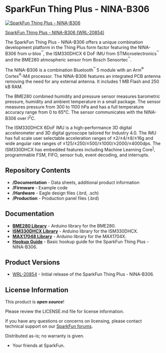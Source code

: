 # SparkFun Thing Plus - NINA-B306

[![SparkFun Thing Plus - NINA-B306](https://cdn.sparkfun.com/assets/parts/2/0/6/2/7/20854-_WRL_SparkFun_Thing_Plus_NINA-B306-01.jpg)](https://www.sparkfun.com/products/20854)

[SparkFun Thing Plus - NINA-B306 (WRL-20854)](https://www.sparkfun.com/products/20854)

The SparkFun Thing Plus - NINA-B306 offers a unique combination development platform in the Thing Plus form factor featuring the NINA-B306 from u-blox<sup>&trade;</sup>, the ISM330DHCX 6 DoF IMU from STMicroelectronics<sup>&trade;</sup> and the BME280 atmospheric sensor from Bosch Sensortec<sup>&trade;</sup>.

The NINA-B306 is a combination Bluetooth<sup>&trade;</sup> 5 module with an Arm<sup>&reg;</sup> Cortex<sup>&reg;</sup>-M4 processor. The NINA-B306 features an integrated PCB antenna removing the need for any external antenna. It includes 1 MB Flash and 250 kB RAM.

The BME280 combined humidity and pressure sensor measures barometric pressure, humidity and ambient temperature in a small package. The sensor measures pressure from 300 to 1100 hPa and has a full temperature accuracy range from 0 to 65&deg;C. The sensor communicates with the NINA-B306 over I<sup>2</sup>C.

The ISM330DHCX 6DoF IMU is a high-performance 3D digital accelerometer and 3D digital gyroscope tailored for Industry 4.0. The IMU has full scale user selectable acceleration ranges of &plusmn;2/&plusmn;4/&plusmn;8/&plusmn;16g and wide angular rate ranges of &plusmn;125/&plusmn;250/&plusmn;500/&plusmn;1000/&plusmn;2000/&plusmn;4000dps. The ISM330DHCX has embedded features including Machine Learning Core<sup><a href="#IMU_Mode">1</a></b></sup>, programmable FSM, FIFO, sensor hub, event decoding, and interrupts.

## Repository Contents

- **/Documentation** - Data sheets, additional product information
- **/Firmware** - Example code
- **/Hardware** - Eagle design files (.brd, .sch)
- **/Production** - Production panel files (.brd)

## Documentation

- **[BME280 Library](https://github.com/sparkfun/SparkFun_BME280_Arduino_Library)** - Arduino library for the BME280.
- **[ISM330DHCX Library](https://github.com/sparkfun/SparkFun_6DoF_ISM330DHCX_Arduino_Library)** - Arduino library for the ISM330DHCX.
- **[MAX17048 Library](https://github.com/sparkfun/SparkFun_MAX1704x_Fuel_Gauge_Arduino_Library)** - Arduino library for the MAX1704X.
- **[Hookup Guide](https://learn.sparkfun.com/tutorials/sparkfun-thing-plus---nina-b306-hookup-guide)** - Basic hookup guide for the SparkFun Thing Plus - NINA-B306.

## Product Versions

- [WRL-20854](https://www.sparkfun.com/products/20854) - Initial release of the SparkFun Thing Plus - NINA-B306.

## License Information

This product is _**open source**_!

Please review the LICENSE.md file for license information.

If you have any questions or concerns on licensing, please contact technical support on our [SparkFun forums](https://forum.sparkfun.com/viewforum.php?f=152).

Distributed as-is; no warranty is given.

- Your friends at SparkFun.
